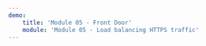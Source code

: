 ```yaml
---
demo:
    title: 'Module 05 - Front Door'
    module: 'Module 05 - Load balancing HTTPS traffic'
---
```

